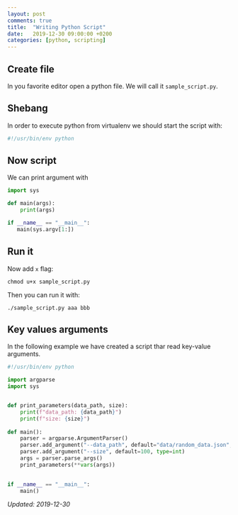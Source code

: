 ```yaml
---
layout: post
comments: true
title:  "Writing Python Script"
date:   2019-12-30 09:00:00 +0200
categories: [python, scripting]
---
```


## Create file

In you favorite editor open a python file. We will call it `sample_script.py`.


## Shebang

In order to execute python from virtualenv we should start the script with:

``` python
#!/usr/bin/env python
```

## Now script

We can print argument with

``` python
import sys

def main(args):
    print(args)

if __name__ == "__main__":
   main(sys.argv[1:])
```

## Run it

Now add `x` flag:

``` shell
chmod u+x sample_script.py
```

Then you can run it with:

``` shell
./sample_script.py aaa bbb
```

## Key values arguments

In the following example we have created a script thar read key-value arguments.

``` python
#!/usr/bin/env python

import argparse
import sys


def print_parameters(data_path, size):
    print(f"data_path: {data_path}")
    print(f"size: {size}")
    
def main():
    parser = argparse.ArgumentParser()
    parser.add_argument("--data_path", default="data/random_data.json", type=str)
    parser.add_argument("--size", default=100, type=int)
    args = parser.parse_args()
    print_parameters(**vars(args))

    
if __name__ == "__main__":
    main()
```

_Updated: 2019-12-30_

